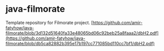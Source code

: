 # java-filmorate
Template repository for Filmorate project.
[https://github.com/amir-fatyhow/java-filmorate/blob/3d132d51640fa33e48065bd06c92beb25a8faaa2/dbH2.pdf](https://github.com/amir-fatyhow/java-filmorate/blob/db5ca82882b395e17b197cc771085bd110cc7bf1/dbH2.pdf)
